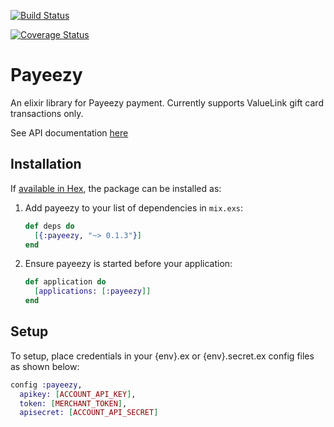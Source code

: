 [![Build Status](https://travis-ci.org/revzilla/payeezy.svg?branch=master)](https://travis-ci.org/revzilla/payeezy)

[![Coverage Status](https://coveralls.io/repos/github/revzilla/payeezy/badge.svg?branch=master)](https://coveralls.io/github/revzilla/payeezy?branch=master)

# Payeezy

An elixir library for Payeezy payment. Currently supports ValueLink gift card transactions only.

See API documentation [here](https://developer.payeezy.com/payeezy-api/apis/)

## Installation

If [available in Hex](https://hex.pm/docs/publish), the package can be installed as:

  1. Add payeezy to your list of dependencies in `mix.exs`:

        ```elixir
        def deps do
          [{:payeezy, "~> 0.1.3"}]
        end
        ```

  2. Ensure payeezy is started before your application:

        ```elixir
        def application do
          [applications: [:payeezy]]
        end
        ```

## Setup
To setup, place credentials in your {env}.ex or {env}.secret.ex config files as shown below:
```elixir
config :payeezy,
  apikey: [ACCOUNT_API_KEY],
  token: [MERCHANT_TOKEN],
  apisecret: [ACCOUNT_API_SECRET]
```
